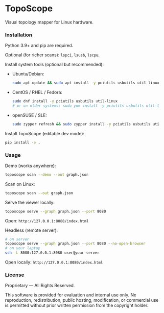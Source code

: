 # TopoScope

Visual topology mapper for Linux hardware.

### Installation
Python 3.9+ and pip are required.

Optional (for richer scans): `lspci`, `lsusb`, `lscpu`.

Install system tools (optional but recommended):
- Ubuntu/Debian:
  ```bash
  sudo apt update && sudo apt install -y pciutils usbutils util-linux
  ```
- CentOS / RHEL / Fedora:
  ```bash
  sudo dnf install -y pciutils usbutils util-linux
  # or on older systems: sudo yum install -y pciutils usbutils util-linux
  ```
- openSUSE / SLE:
  ```bash
  sudo zypper refresh && sudo zypper install -y pciutils usbutils util-linux
  ```

Install TopoScope (editable dev mode):
```bash
pip install -e .
```

### Usage
Demo (works anywhere):
```bash
toposcope scan --demo --out graph.json
```

Scan on Linux:
```bash
toposcope scan --out graph.json
```

Serve the viewer locally:
```bash
toposcope serve --graph graph.json --port 8080
```
Open: `http://127.0.0.1:8080/index.html`

Headless (remote server):
```bash
# on server
toposcope serve --graph graph.json --port 8080 --no-open-browser
# on your laptop
ssh -L 8080:127.0.0.1:8080 user@your-server
```
Open locally: `http://127.0.0.1:8080/index.html`

### License
Proprietary — All Rights Reserved.

This software is provided for evaluation and internal use only. No reproduction, redistribution, public hosting, modification, or commercial use is permitted without prior written permission from the copyright holder.
